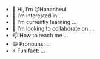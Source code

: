 - 👋 Hi, I’m @Hananheul
- 👀 I’m interested in ...
- 🌱 I’m currently learning ...
- 💞️ I’m looking to collaborate on ...
- 📫 How to reach me ...
- 😄 Pronouns: ...
- ⚡ Fun fact: ...

<!---
Hananheul/Hananheul is a ✨ special ✨ repository because its `README.md` (this file) appears on your GitHub profile.
You can click the Preview link to take a look at your changes.
--->
